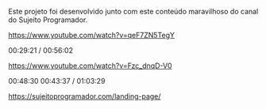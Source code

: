 Este projeto foi desenvolvido junto com este conteúdo maravilhoso do canal do Sujeito Programador.


https://www.youtube.com/watch?v=qeF7ZN5TegY

00:29:21 / 00:56:02

https://www.youtube.com/watch?v=Fzc_dnqD-V0


00:48:30
00:43:37 / 01:03:29

https://sujeitoprogramador.com/landing-page/